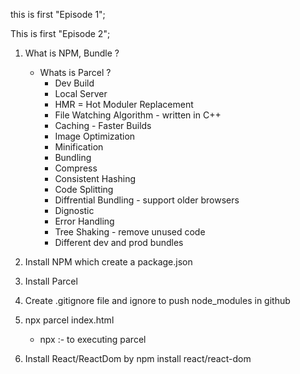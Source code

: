 this is first "Episode 1";

This is first "Episode 2";

1. What is NPM, Bundle ?

   - Whats is Parcel ?
     - Dev Build
     - Local Server
     - HMR = Hot Moduler Replacement
     - File Watching Algorithm - written in C++
     - Caching - Faster Builds
     - Image Optimization
     - Minification
     - Bundling
     - Compress
     - Consistent Hashing
     - Code Splitting
     - Diffrential Bundling - support older browsers
     - Dignostic
     - Error Handling
     - Tree Shaking - remove unused code
     - Different dev and prod bundles

2. Install NPM which create a package.json
3. Install Parcel
4. Create .gitignore file and ignore to push node_modules in github
5. npx parcel index.html
   - npx :- to executing parcel
6. Install React/ReactDom by npm install react/react-dom
